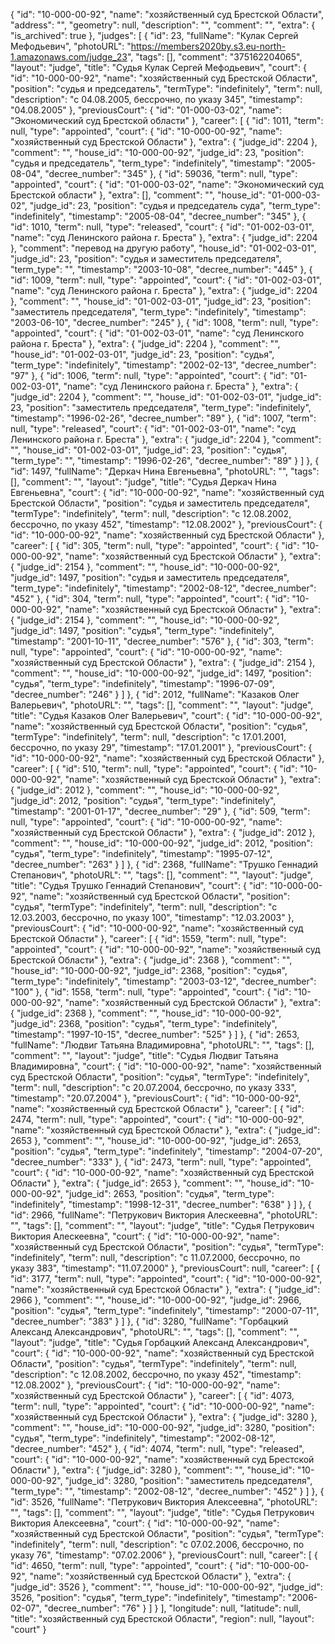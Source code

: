 {
    "id": "10-000-00-92",
    "name": "хозяйственный суд Брестской Области",
    "address": "",
    "geometry": null,
    "description": "",
    "comment": "",
    "extra": {
        "is_archived": true
    },
    "judges": [
        {
            "id": 23,
            "fullName": "Кулак Сергей Мефодьевич",
            "photoURL": "https://members2020by.s3.eu-north-1.amazonaws.com/judge_23",
            "tags": [],
            "comment": "375162204065",
            "layout": "judge",
            "title": "Судья Кулак Сергей Мефодьевич",
            "court": {
                "id": "10-000-00-92",
                "name": "хозяйственный суд Брестской Области",
                "position": "судья и председатель",
                "termType": "indefinitely",
                "term": null,
                "description": "c 04.08.2005, бессрочно, по указу 345",
                "timestamp": "04.08.2005"
            },
            "previousCourt": {
                "id": "01-000-03-02",
                "name": "Экономический суд Брестской области"
            },
            "career": [
                {
                    "id": 1011,
                    "term": null,
                    "type": "appointed",
                    "court": {
                        "id": "10-000-00-92",
                        "name": "хозяйственный суд Брестской Области"
                    },
                    "extra": {
                        "judge_id": 2204
                    },
                    "comment": "",
                    "house_id": "10-000-00-92",
                    "judge_id": 23,
                    "position": "судья и председатель",
                    "term_type": "indefinitely",
                    "timestamp": "2005-08-04",
                    "decree_number": "345"
                },
                {
                    "id": 59036,
                    "term": null,
                    "type": "appointed",
                    "court": {
                        "id": "01-000-03-02",
                        "name": "Экономический суд Брестской области"
                    },
                    "extra": [],
                    "comment": "",
                    "house_id": "01-000-03-02",
                    "judge_id": 23,
                    "position": "судья и председатель суда",
                    "term_type": "indefinitely",
                    "timestamp": "2005-08-04",
                    "decree_number": "345"
                },
                {
                    "id": 1010,
                    "term": null,
                    "type": "released",
                    "court": {
                        "id": "01-002-03-01",
                        "name": "суд Ленинского района г. Бреста"
                    },
                    "extra": {
                        "judge_id": 2204
                    },
                    "comment": "перевод на другую работу",
                    "house_id": "01-002-03-01",
                    "judge_id": 23,
                    "position": "судья и заместитель председателя",
                    "term_type": "",
                    "timestamp": "2003-10-08",
                    "decree_number": "445"
                },
                {
                    "id": 1009,
                    "term": null,
                    "type": "appointed",
                    "court": {
                        "id": "01-002-03-01",
                        "name": "суд Ленинского района г. Бреста"
                    },
                    "extra": {
                        "judge_id": 2204
                    },
                    "comment": "",
                    "house_id": "01-002-03-01",
                    "judge_id": 23,
                    "position": "заместитель председателя",
                    "term_type": "indefinitely",
                    "timestamp": "2003-06-10",
                    "decree_number": "245"
                },
                {
                    "id": 1008,
                    "term": null,
                    "type": "appointed",
                    "court": {
                        "id": "01-002-03-01",
                        "name": "суд Ленинского района г. Бреста"
                    },
                    "extra": {
                        "judge_id": 2204
                    },
                    "comment": "",
                    "house_id": "01-002-03-01",
                    "judge_id": 23,
                    "position": "судья",
                    "term_type": "indefinitely",
                    "timestamp": "2002-02-13",
                    "decree_number": "97"
                },
                {
                    "id": 1006,
                    "term": null,
                    "type": "appointed",
                    "court": {
                        "id": "01-002-03-01",
                        "name": "суд Ленинского района г. Бреста"
                    },
                    "extra": {
                        "judge_id": 2204
                    },
                    "comment": "",
                    "house_id": "01-002-03-01",
                    "judge_id": 23,
                    "position": "заместитель председателя",
                    "term_type": "indefinitely",
                    "timestamp": "1996-02-26",
                    "decree_number": "89"
                },
                {
                    "id": 1007,
                    "term": null,
                    "type": "released",
                    "court": {
                        "id": "01-002-03-01",
                        "name": "суд Ленинского района г. Бреста"
                    },
                    "extra": {
                        "judge_id": 2204
                    },
                    "comment": "",
                    "house_id": "01-002-03-01",
                    "judge_id": 23,
                    "position": "судья",
                    "term_type": "",
                    "timestamp": "1996-02-26",
                    "decree_number": "89"
                }
            ]
        },
        {
            "id": 1497,
            "fullName": "Деркач Нина Евгеньевна",
            "photoURL": "",
            "tags": [],
            "comment": "",
            "layout": "judge",
            "title": "Судья Деркач Нина Евгеньевна",
            "court": {
                "id": "10-000-00-92",
                "name": "хозяйственный суд Брестской Области",
                "position": "судья и заместитель председателя",
                "termType": "indefinitely",
                "term": null,
                "description": "c 12.08.2002, бессрочно, по указу 452",
                "timestamp": "12.08.2002"
            },
            "previousCourt": {
                "id": "10-000-00-92",
                "name": "хозяйственный суд Брестской Области"
            },
            "career": [
                {
                    "id": 305,
                    "term": null,
                    "type": "appointed",
                    "court": {
                        "id": "10-000-00-92",
                        "name": "хозяйственный суд Брестской Области"
                    },
                    "extra": {
                        "judge_id": 2154
                    },
                    "comment": "",
                    "house_id": "10-000-00-92",
                    "judge_id": 1497,
                    "position": "судья и заместитель председателя",
                    "term_type": "indefinitely",
                    "timestamp": "2002-08-12",
                    "decree_number": "452"
                },
                {
                    "id": 304,
                    "term": null,
                    "type": "appointed",
                    "court": {
                        "id": "10-000-00-92",
                        "name": "хозяйственный суд Брестской Области"
                    },
                    "extra": {
                        "judge_id": 2154
                    },
                    "comment": "",
                    "house_id": "10-000-00-92",
                    "judge_id": 1497,
                    "position": "судья",
                    "term_type": "indefinitely",
                    "timestamp": "2001-10-11",
                    "decree_number": "576"
                },
                {
                    "id": 303,
                    "term": null,
                    "type": "appointed",
                    "court": {
                        "id": "10-000-00-92",
                        "name": "хозяйственный суд Брестской Области"
                    },
                    "extra": {
                        "judge_id": 2154
                    },
                    "comment": "",
                    "house_id": "10-000-00-92",
                    "judge_id": 1497,
                    "position": "судья",
                    "term_type": "indefinitely",
                    "timestamp": "1996-07-09",
                    "decree_number": "246"
                }
            ]
        },
        {
            "id": 2012,
            "fullName": "Казаков Олег Валерьевич",
            "photoURL": "",
            "tags": [],
            "comment": "",
            "layout": "judge",
            "title": "Судья Казаков Олег Валерьевич",
            "court": {
                "id": "10-000-00-92",
                "name": "хозяйственный суд Брестской Области",
                "position": "судья",
                "termType": "indefinitely",
                "term": null,
                "description": "c 17.01.2001, бессрочно, по указу 29",
                "timestamp": "17.01.2001"
            },
            "previousCourt": {
                "id": "10-000-00-92",
                "name": "хозяйственный суд Брестской Области"
            },
            "career": [
                {
                    "id": 510,
                    "term": null,
                    "type": "appointed",
                    "court": {
                        "id": "10-000-00-92",
                        "name": "хозяйственный суд Брестской Области"
                    },
                    "extra": {
                        "judge_id": 2012
                    },
                    "comment": "",
                    "house_id": "10-000-00-92",
                    "judge_id": 2012,
                    "position": "судья",
                    "term_type": "indefinitely",
                    "timestamp": "2001-01-17",
                    "decree_number": "29"
                },
                {
                    "id": 509,
                    "term": null,
                    "type": "appointed",
                    "court": {
                        "id": "10-000-00-92",
                        "name": "хозяйственный суд Брестской Области"
                    },
                    "extra": {
                        "judge_id": 2012
                    },
                    "comment": "",
                    "house_id": "10-000-00-92",
                    "judge_id": 2012,
                    "position": "судья",
                    "term_type": "indefinitely",
                    "timestamp": "1995-07-12",
                    "decree_number": "263"
                }
            ]
        },
        {
            "id": 2368,
            "fullName": "Трушко Геннадий Степанович",
            "photoURL": "",
            "tags": [],
            "comment": "",
            "layout": "judge",
            "title": "Судья Трушко Геннадий Степанович",
            "court": {
                "id": "10-000-00-92",
                "name": "хозяйственный суд Брестской Области",
                "position": "судья",
                "termType": "indefinitely",
                "term": null,
                "description": "c 12.03.2003, бессрочно, по указу 100",
                "timestamp": "12.03.2003"
            },
            "previousCourt": {
                "id": "10-000-00-92",
                "name": "хозяйственный суд Брестской Области"
            },
            "career": [
                {
                    "id": 1559,
                    "term": null,
                    "type": "appointed",
                    "court": {
                        "id": "10-000-00-92",
                        "name": "хозяйственный суд Брестской Области"
                    },
                    "extra": {
                        "judge_id": 2368
                    },
                    "comment": "",
                    "house_id": "10-000-00-92",
                    "judge_id": 2368,
                    "position": "судья",
                    "term_type": "indefinitely",
                    "timestamp": "2003-03-12",
                    "decree_number": "100"
                },
                {
                    "id": 1558,
                    "term": null,
                    "type": "appointed",
                    "court": {
                        "id": "10-000-00-92",
                        "name": "хозяйственный суд Брестской Области"
                    },
                    "extra": {
                        "judge_id": 2368
                    },
                    "comment": "",
                    "house_id": "10-000-00-92",
                    "judge_id": 2368,
                    "position": "судья",
                    "term_type": "indefinitely",
                    "timestamp": "1997-10-15",
                    "decree_number": "525"
                }
            ]
        },
        {
            "id": 2653,
            "fullName": "Людвиг Татьяна Владимировна",
            "photoURL": "",
            "tags": [],
            "comment": "",
            "layout": "judge",
            "title": "Судья Людвиг Татьяна Владимировна",
            "court": {
                "id": "10-000-00-92",
                "name": "хозяйственный суд Брестской Области",
                "position": "судья",
                "termType": "indefinitely",
                "term": null,
                "description": "c 20.07.2004, бессрочно, по указу 333",
                "timestamp": "20.07.2004"
            },
            "previousCourt": {
                "id": "10-000-00-92",
                "name": "хозяйственный суд Брестской Области"
            },
            "career": [
                {
                    "id": 2474,
                    "term": null,
                    "type": "appointed",
                    "court": {
                        "id": "10-000-00-92",
                        "name": "хозяйственный суд Брестской Области"
                    },
                    "extra": {
                        "judge_id": 2653
                    },
                    "comment": "",
                    "house_id": "10-000-00-92",
                    "judge_id": 2653,
                    "position": "судья",
                    "term_type": "indefinitely",
                    "timestamp": "2004-07-20",
                    "decree_number": "333"
                },
                {
                    "id": 2473,
                    "term": null,
                    "type": "appointed",
                    "court": {
                        "id": "10-000-00-92",
                        "name": "хозяйственный суд Брестской Области"
                    },
                    "extra": {
                        "judge_id": 2653
                    },
                    "comment": "",
                    "house_id": "10-000-00-92",
                    "judge_id": 2653,
                    "position": "судья",
                    "term_type": "indefinitely",
                    "timestamp": "1998-12-31",
                    "decree_number": "638"
                }
            ]
        },
        {
            "id": 2966,
            "fullName": "Петрукович Виктория Алескеевна",
            "photoURL": "",
            "tags": [],
            "comment": "",
            "layout": "judge",
            "title": "Судья Петрукович Виктория Алескеевна",
            "court": {
                "id": "10-000-00-92",
                "name": "хозяйственный суд Брестской Области",
                "position": "судья",
                "termType": "indefinitely",
                "term": null,
                "description": "c 11.07.2000, бессрочно, по указу 383",
                "timestamp": "11.07.2000"
            },
            "previousCourt": null,
            "career": [
                {
                    "id": 3177,
                    "term": null,
                    "type": "appointed",
                    "court": {
                        "id": "10-000-00-92",
                        "name": "хозяйственный суд Брестской Области"
                    },
                    "extra": {
                        "judge_id": 2966
                    },
                    "comment": "",
                    "house_id": "10-000-00-92",
                    "judge_id": 2966,
                    "position": "судья",
                    "term_type": "indefinitely",
                    "timestamp": "2000-07-11",
                    "decree_number": "383"
                }
            ]
        },
        {
            "id": 3280,
            "fullName": "Горбацкий Александ Александрович",
            "photoURL": "",
            "tags": [],
            "comment": "",
            "layout": "judge",
            "title": "Судья Горбацкий Александ Александрович",
            "court": {
                "id": "10-000-00-92",
                "name": "хозяйственный суд Брестской Области",
                "position": "судья",
                "termType": "indefinitely",
                "term": null,
                "description": "c 12.08.2002, бессрочно, по указу 452",
                "timestamp": "12.08.2002"
            },
            "previousCourt": {
                "id": "10-000-00-92",
                "name": "хозяйственный суд Брестской Области"
            },
            "career": [
                {
                    "id": 4073,
                    "term": null,
                    "type": "appointed",
                    "court": {
                        "id": "10-000-00-92",
                        "name": "хозяйственный суд Брестской Области"
                    },
                    "extra": {
                        "judge_id": 3280
                    },
                    "comment": "",
                    "house_id": "10-000-00-92",
                    "judge_id": 3280,
                    "position": "судья",
                    "term_type": "indefinitely",
                    "timestamp": "2002-08-12",
                    "decree_number": "452"
                },
                {
                    "id": 4074,
                    "term": null,
                    "type": "released",
                    "court": {
                        "id": "10-000-00-92",
                        "name": "хозяйственный суд Брестской Области"
                    },
                    "extra": {
                        "judge_id": 3280
                    },
                    "comment": "",
                    "house_id": "10-000-00-92",
                    "judge_id": 3280,
                    "position": "заместитель председателя",
                    "term_type": "",
                    "timestamp": "2002-08-12",
                    "decree_number": "452"
                }
            ]
        },
        {
            "id": 3526,
            "fullName": "Петрукович Виктория Алексеевна",
            "photoURL": "",
            "tags": [],
            "comment": "",
            "layout": "judge",
            "title": "Судья Петрукович Виктория Алексеевна",
            "court": {
                "id": "10-000-00-92",
                "name": "хозяйственный суд Брестской Области",
                "position": "судья",
                "termType": "indefinitely",
                "term": null,
                "description": "c 07.02.2006, бессрочно, по указу 76",
                "timestamp": "07.02.2006"
            },
            "previousCourt": null,
            "career": [
                {
                    "id": 4650,
                    "term": null,
                    "type": "appointed",
                    "court": {
                        "id": "10-000-00-92",
                        "name": "хозяйственный суд Брестской Области"
                    },
                    "extra": {
                        "judge_id": 3526
                    },
                    "comment": "",
                    "house_id": "10-000-00-92",
                    "judge_id": 3526,
                    "position": "судья",
                    "term_type": "indefinitely",
                    "timestamp": "2006-02-07",
                    "decree_number": "76"
                }
            ]
        }
    ],
    "longitude": null,
    "latitude": null,
    "title": "хозяйственный суд Брестской Области",
    "region": null,
    "layout": "court"
}